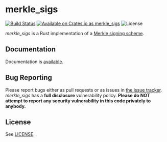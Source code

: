 # merkle_sigs

[![Build Status](https://travis-ci.org/SpinResearch/merkle_sigs.rs.svg?branch=master&style=flat)](https://travis-ci.org/SpinResearch/merkle_sigs.rs)
[![Available on Crates.io as merkle_sigs](https://img.shields.io/crates/v/merkle_sigs.svg)](https://crates.io/crates/merkle_sigs)
![License](https://img.shields.io/badge/license-bsd3-brightgreen.svg?style=flat)

*merkle_sigs* is a Rust implementation of a [Merkle signing scheme](https://blog.cryptographyengineering.com/2018/04/07/hash-based-signatures-an-illustrated-primer/).

## Documentation

Documentation is [available](https://spinresearch.github.io/merkle_sigs.rs/merkle_sigs/).

## Bug Reporting

Please report bugs either as pull requests or as issues in [the issue
tracker](https://github.com/SpinResearch/merkle_sigs.rs). *merkle_sigs* has a
**full disclosure** vulnerability policy. **Please do NOT attempt to report
any security vulnerability in this code privately to anybody.**

## License

See [LICENSE](LICENSE).
